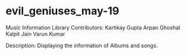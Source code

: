 # evil_geniuses_may-19
Music Information Library
Contributors:
Kartikay Gupta
Arpan Ghoshal
Kalpit Jain
Varun Kumar

Description:
Displaying the information of Albums and songs.
